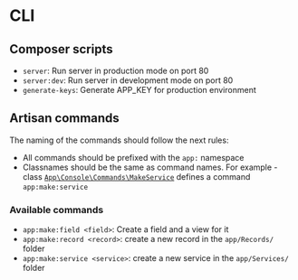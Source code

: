 # CLI
## Composer scripts
- `server`: Run server in production mode on port 80
- `server:dev`: Run server in development mode on port 80
- `generate-keys`: Generate APP_KEY for production environment

## Artisan commands
The naming of the commands should follow the next rules:
- All commands should be prefixed with the `app:` namespace
- Classnames should be the same as command names. For example - class [`App\Console\Commands\MakeService`](/app/Console/Commands/MakeService.php) defines a command `app:make:service`

### Available commands
- `app:make:field <field>`: Create a field and a view for it
- `app:make:record <record>`: create a new record in the `app/Records/` folder
- `app:make:service <service>`: create a new service in the `app/Services/` folder
